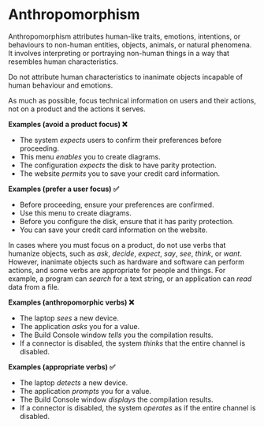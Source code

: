 # Anthropomorphism

Anthropomorphism attributes human-like traits, emotions, intentions, or behaviours to non-human entities, objects, animals, or natural phenomena. It involves interpreting or portraying non-human things in a way that resembles human characteristics. 

Do not attribute human characteristics to inanimate objects incapable of human behaviour and emotions.

As much as possible, focus technical information on users and their actions, not on a product and the actions it serves.

**Examples (avoid a product focus) ❌**  
- The system *expects* users to confirm their preferences before proceeding.
- This menu *enables* you to create diagrams.
- The configuration *expects* the disk to have parity protection.
- The website *permits* you to save your credit card information.

**Examples (prefer a user focus) ✅**  
- Before proceeding, ensure your preferences are confirmed.
- Use this menu to create diagrams.
- Before you configure the disk, ensure that it has parity protection.
- You can save your credit card information on the website.

In cases where you must focus on a product, do not use verbs that humanize objects, such as *ask*, *decide*, *expect*, *say*, *see*, *think*, or *want*. However, inanimate objects such as hardware and software can perform actions, and some verbs are appropriate for people and things. For example, a program can *search* for a text string, or an application can *read* data from a file.

**Examples (anthropomorphic verbs) ❌**  
- The laptop *sees* a new device.
- The application *asks* you for a value.
- The Build Console window *tells* you the compilation results.
- If a connector is disabled, the system *thinks* that the entire channel is disabled.

**Examples (appropriate verbs) ✅**
- The laptop *detects* a new device.
- The application *prompts* you for a value.
- The Build Console window *displays* the compilation results.
- If a connector is disabled, the system *operates* as if the entire channel is disabled.